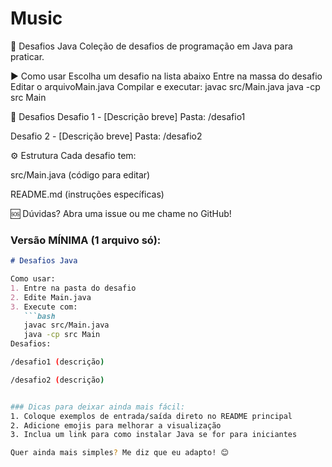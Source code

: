 # Music
🎯 Desafios Java
Coleção de desafios de programação em Java para praticar.

▶ Como usar
Escolha um desafio na lista abaixo
Entre na massa do desafio
Editar o arquivoMain.java
Compilar e executar:
javac src/Main.java
java -cp src Main

📌 Desafios
Desafio 1 - [Descrição breve]
Pasta: /desafio1

Desafio 2 - [Descrição breve]
Pasta: /desafio2

⚙️ Estrutura
Cada desafio tem:

src/Main.java (código para editar)

README.md (instruções específicas)

🆘 Dúvidas?
Abra uma issue ou me chame no GitHub!

### Versão **MÍNIMA** (1 arquivo só):
```markdown
# Desafios Java

Como usar:
1. Entre na pasta do desafio
2. Edite Main.java
3. Execute com:
   ```bash
   javac src/Main.java
   java -cp src Main
Desafios:

/desafio1 (descrição)

/desafio2 (descrição)


### Dicas para deixar ainda mais fácil:
1. Coloque exemplos de entrada/saída direto no README principal
2. Adicione emojis para melhorar a visualização
3. Inclua um link para como instalar Java se for para iniciantes

Quer ainda mais simples? Me diz que eu adapto! 😊
